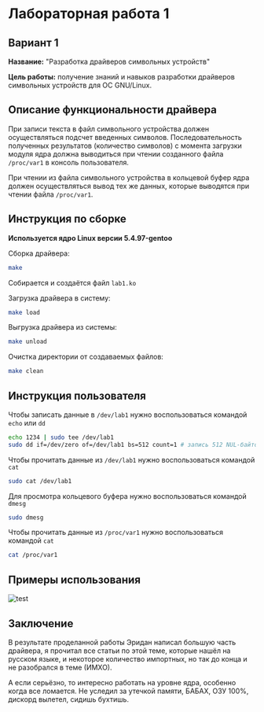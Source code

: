 # Лабораторная работа 1
## Вариант 1

**Название:** "Разработка драйверов символьных устройств"

**Цель работы:** получение знаний и навыков разработки драйверов символьных устройств
для ОС GNU/Linux.

## Описание функциональности драйвера

При записи текста в файл символьного устройства должен осуществляться подсчет введенных символов.
Последовательность полученных результатов (количество символов) с момента загрузки модуля ядра
должна выводиться при чтении созданного файла `/proc/var1` в консоль пользователя.

При чтении из файла символьного устройства в кольцевой буфер ядра должен осуществляться
вывод тех же данных, которые выводятся при чтении файла `/proc/var1`.

## Инструкция по сборке

**Используется ядро Linux версии 5.4.97-gentoo**

Сборка драйвера:
```bash
make
```

Собирается и создаётся файл `lab1.ko`

Загрузка драйвера в систему:
```bash
make load
```

Выгрузка драйвера из системы:
```bash
make unload
```

Очистка директории от создаваемых файлов:
```bash
make clean
```

## Инструкция пользователя

Чтобы записать данные в `/dev/lab1` нужно воспользоваться командой `echo` или `dd`
```bash
echo 1234 | sudo tee /dev/lab1
sudo dd if=/dev/zero of=/dev/lab1 bs=512 count=1 # запись 512 NUL-байтов
```

Чтобы прочитать данные из `/dev/lab1` нужно воспользоваться командой `cat`
```bash
sudo cat /dev/lab1
```

Для просмотра кольцевого буфера нужно воспользоваться командой `dmesg`
``` bash
sudo dmesg
```

Чтобы прочитать данные из `/proc/var1` нужно воспользоваться командой `cat`
```bash
cat /proc/var1
```

## Примеры использования

![test](https://github.com/ProgMiner/io-systems/blob/master/lab1/img/test.jpg?raw=true)

## Заключение

В результате проделанной работы Эридан написал большую часть драйвера,
я прочитал все статьи по этой теме, которые нашёл на русском языке,
и некоторое количество импортных, но так до конца и не разобрался в теме (ИМХО). 

А если серьёзно, то интересно работать на уровне ядра, особенно когда все ломается.
Не уследил за утечкой памяти, БАБАХ, ОЗУ 100%, дискорд вылетел, сидишь бухтишь.
